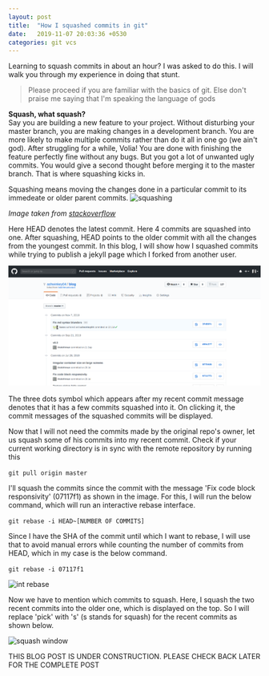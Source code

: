 ```yaml
---
layout: post
title:  "How I squashed commits in git"
date:   2019-11-07 20:03:36 +0530
categories: git vcs
---
```


Learning to squash commits in about an hour? I was asked to do this. I will walk you through my experience in doing that stunt. 
> Please proceed if you are familiar with the basics of git. Else don't praise me saying that I'm speaking the language of gods

**Squash, what squash?**   
Say you are building a new feature to your project. Without disturbing your master branch, you are making changes in a development branch. You are more likely to make multiple commits rather than do it all in one go (we ain't god). After struggling for a while, Volia! You are done with finishing the feature perfectly fine without any bugs. But you got a lot of unwanted ugly commits. You would give a second thought before merging it to the master branch. That is where squashing kicks in.


Squashing means moving the changes done in a particular commit to its immedeate or older parent commits. 
![squashing](https://i.stack.imgur.com/sShta.png)

_Image taken from [stackoverflow](https://stackoverflow.com/questions/35703556/what-does-it-mean-to-squash-commits-in-git)_

Here HEAD denotes the latest commit. Here 4 commits are squashed into one. After squashing, HEAD points to the older commit with all the changes from the youngest commit. In this blog, I will show how I squashed commits while trying to publish a jekyll page which I forked from another user.

![commits page](https://raw.githubusercontent.com/ashwinkey04/ashwinkey04.github.io/master/images/squashpost/squash1.png)

The three dots symbol which appears after my recent commit message denotes that it has a few commits squashed into it. On clicking it, the commit messages of the squashed commits will be displayed. 

Now that I will not need the commits made by the original repo's owner, let us squash some of his commits into my recent commit. Check if your current working directory is in sync with the remote repository by running this

```git pull origin master```

I'll squash the commits since the commit with the message 'Fix code block responsivity' (07117f1) as shown in the image. For this, I will run the below command, which will run an interactive rebase interface.

```git rebase -i HEAD~[NUMBER OF COMMITS]```

 Since I have the SHA of the commit until which I want to rebase, I will use that to avoid manual errors while counting the number of commits from HEAD, which in my case is the below command.

```git rebase -i 07117f1```

![int rebase](https://raw.githubusercontent.com/ashwinkey04/ashwinkey04.github.io/master/images/squashpost/rebasewin.png)

Now we have to mention which commits to squash. Here, I squash the two recent commits into the older one, which is displayed on the top. So I will replace 'pick' with 's' (s stands for squash) for the recent commits as shown below.

![squash window](https://raw.githubusercontent.com/ashwinkey04/ashwinkey04.github.io/master/images/squashpost/rebase%20squashed.png)




THIS BLOG POST IS UNDER CONSTRUCTION. PLEASE CHECK BACK LATER FOR THE COMPLETE POST
